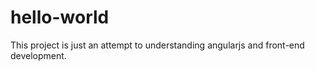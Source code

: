 # hello-world
This project is just an attempt to understanding angularjs and front-end development.
